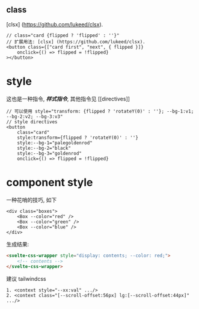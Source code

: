 ## class
 [clsx] (https://github.com/lukeed/clsx).
```tsx
// class="card {flipped ? 'flipped' : ''}" 
// 扩展用法: [clsx] (https://github.com/lukeed/clsx).
<button class={["card first", "next", { flipped }]} 
	onclick={() => flipped = !flipped} 
></button>
```

# style
这也是一种指令, ***样式指令***, 其他指令见 [[directives]]
```tsx
// 可以使用 style="transform: {flipped ? 'rotateY(0)' : ''}; --bg-1:v1; --bg-2:v2; --bg-3:v3"
// style directives
<button
	class="card"
	style:transform={flipped ? 'rotateY(0)' : ''}
	style:--bg-1="palegoldenrod"
	style:--bg-2="black"
	style:--bg-3="goldenrod"
	onclick={() => flipped = !flipped}
```

# component style
一种花哨的技巧, 如下
```tsx
<div class="boxes">
	<Box --color="red" />
	<Box --color="green" />
	<Box --color="blue" />
</div>
```
生成结果:
```html
<svelte-css-wrapper style="display: contents; --color: red;"> 
	<!-- contents --> 
</svelte-css-wrapper>
```

建议 tailwindcss  
```tsx
1. <context style="--xx:val" .../>
2. <context class="[--scroll-offset:56px] lg:[--scroll-offset:44px]" .../>
```